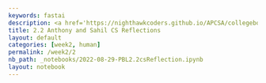 ```yaml
---
keywords: fastai
description: <a href='https://nighthawkcoders.github.io/APCSA/collegeboard/anthony-and-sahil'>Link to assignment</a>
title: 2.2 Anthony and Sahil CS Reflections
layout: default
categories: [week2, human]
permalink: /week2/2
nb_path: _notebooks/2022-08-29-PBL2.2csReflection.ipynb
layout: notebook
---
```


<!--
#################################################
### THIS FILE WAS AUTOGENERATED! DO NOT EDIT! ###
#################################################
# file to edit: _notebooks/2022-08-29-PBL2.2csReflection.ipynb
-->

<div class="container" id="notebook-container">
        
</div>
 

